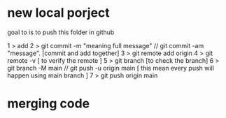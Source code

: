 # new local porject 

goal to is to push this folder in github  

1 > add <file name>
2 > git commit -m "meaning full message"   // git commit -am "message". [commit and add together]
3 > git remote add origin <link>
4 > git remote -v [ to verify the remote ]
5 > git branch [to check the branch]
6 > git branch -M main   // git push -u origin main [ this mean every push will happen using main branch ] 
7 > git push origin main


# merging code 

